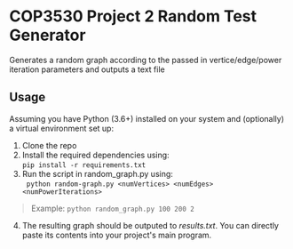 # COP3530 Project 2 Random Test Generator
Generates a random graph according to the passed in vertice/edge/power iteration parameters and outputs a text file

## Usage
Assuming you have Python (3.6+) installed on your system and (optionally) a virtual environment set up:
1. Clone the repo
2. Install the required dependencies using: <br>
`pip install -r requirements.txt`
3. Run the script in random_graph.py using: <br>
` python random-graph.py <numVertices> <numEdges> <numPowerIterations>`
> Example: `python random_graph.py 100 200 2`
4. The resulting graph should be outputed to <i>results.txt</i>. You can directly paste its contents into your project's main program.
